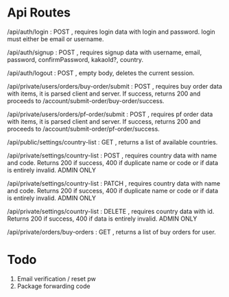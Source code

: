 # Api Routes

/api/auth/login
: POST , requires login data with login and password. login must either be email or username.

/api/auth/signup
: POST , requires signup data with username, email, password, confirmPassword, kakaoId?, country.

/api/auth/logout
: POST , empty body, deletes the current session.

/api/private/users/orders/buy-order/submit
: POST , requires buy order data with items, it is parsed client and server. If success, returns 200 and proceeds to /account/submit-order/buy-order/success.

/api/private/users/orders/pf-order/submit
: POST , requires pf order data with items, it is parsed client and server. If success, returns 200 and proceeds to /account/submit-order/pf-order/success.

/api/public/settings/country-list
: GET , returns a list of available countries.

/api/private/settings/country-list
: POST , requires country data with name and code. Returns 200 if success, 400 if duplicate name or code or if data is entirely invalid. ADMIN ONLY

/api/private/settings/country-list
: PATCH , requires country data with name and code. Returns 200 if success, 400 if duplicate name or code or if data is entirely invalid. ADMIN ONLY

/api/private/settings/country-list
: DELETE , requires country data with id. Returns 200 if success, 400 if data is entirely invalid. ADMIN ONLY

/api/private/orders/buy-orders
: GET , returns a list of buy orders for user.

# Todo

1. Email verification / reset pw
2. Package forwarding code
